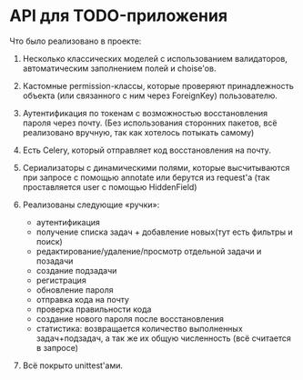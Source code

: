 # API для TODO-приложения

Что было реализовано в проекте:

1. Несколько классических моделей с использованием валидаторов, автоматическим заполнением полей и choise'ов.

2. Кастомные permission-классы, которые проверяют принадлежность объекта (или связанного с ним через ForeignKey) пользователю.

3. Аутентификация по токенам с возможностью восстановления пароля через почту. (Без использования сторонних пакетов, всё реализовано вручную, так как хотелось потыкать самому)

4. Есть Celery, который отправляет код восстановления на почту. 

5. Сериализаторы с динамическими полями, которые высчитываются при запросе с помощью annotate или берутся из request'a (так проставляется user с помощью HiddenField)

6. Реализованы следующие «ручки»:
    + аутентификация
    + получение списка задач + добавление новых(тут есть фильтры и поиск)
    + редактирование/удаление/просмотр отдельной задачи и позадачи
    + создание подзадачи
    + регистрация
    + обновление пароля
    + отправка кода на почту
    + проверка правильности кода
    + создание нового пароля после восстановления
    + статистика: возвращается количество выполненных задач+подзадач, а так же их общую численность (всё считается в запросе)

7. Всё покрыто unittest'ами.